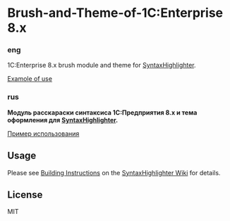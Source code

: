 # Brush-and-Theme-of-1C:Enterprise 8.x

### eng
1C:Enterprise 8.x brush module and theme for [SyntaxHighlighter](https://github.com/syntaxhighlighter/syntaxhighlighter).

[Examole of use](http://www.develplatform.ru/OneC/Online-instruments/1C-Syntax-Highlighter)

### rus
**Модуль расскараски синтаксиса 1С:Предприятия 8.x и тема оформления для [SyntaxHighlighter](https://github.com/syntaxhighlighter/syntaxhighlighter).**

[Пример использования](http://www.develplatform.ru/OneC/Online-instruments/1C-Syntax-Highlighter)

## Usage

Please see [Building Instructions](https://github.com/syntaxhighlighter/syntaxhighlighter/wiki/Building) on the [SyntaxHighlighter Wiki](https://github.com/syntaxhighlighter/syntaxhighlighter/wiki) for details.

## License

MIT
